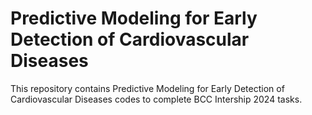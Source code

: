 # Predictive Modeling for Early Detection of Cardiovascular Diseases
This repository contains Predictive Modeling for Early Detection of Cardiovascular Diseases codes to complete BCC Intership 2024 tasks.
